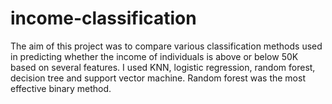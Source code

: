 # income-classification
The aim of this project was to compare various classification methods used in predicting whether the income of individuals is above or below 50K based on several features. I used KNN, logistic regression, random forest, decision tree and support vector machine. Random forest was the most effective binary method.
